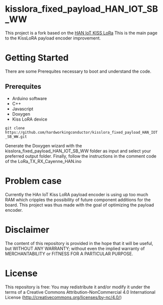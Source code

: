 # kisslora_fixed_payload_HAN_IOT_SB_WW
This project is a fork based on the [HAN IoT KISS LoRa](https://gitlab.com/wlgrw/han-iot-kiss-lora) 
This is the main page to the KissLoRA payload encoder improvement.


# Getting Started
There are some Prerequites necessary to boot and understand the code.


## Prerequites
- Arduino software
- C++
- Javascript
- Doxygen
- Kiss LoRA device

`git clone https://github.com/hardworkingconductor/kisslora_fixed_payload_HAN_IOT_SB_WW.git`

Generate the Doxygen wizard with the kisslora_fixed_payload_HAN_IOT_SB_WW folder as input and select your preferred output folder.
Finally, follow the instructions in the comment code of the LoRa_TX_RX_Cayenne_HAN.ino



# Problem case
Currently the HAn IoT Kiss LoRA payload encoder is using up too much RAM which cripples the possibility of future component additions for the board.
This project was thus made with the goal of optimizing the payload encoder.


# Disclaimer
The content of this repository is provided in the hope that it will be useful, but WITHOUT ANY WARRANTY; without even the implied warranty of MERCHANTABILITY or FITNESS FOR A PARTICULAR PURPOSE.


# License
This repository is free: You may redistribute it and/or modify it under the terms of a Creative  Commons Attribution-NonCommercial 4.0 International License  (http://creativecommons.org/licenses/by-nc/4.0/)
  



